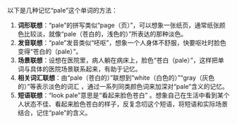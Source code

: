 以下是几种记忆“pale”这个单词的方法：
1. **词形联想**：“pale”的拼写类似“page（页）”，可以想象一张纸页，通常纸张颜色比较淡，就像“pale（苍白的，浅色的）”所表达的那种淡色。
2. **发音联想**：“pale”发音类似“呸呕”，想象一个人身体不舒服，快要呕吐时脸色变得“苍白的（pale）”。
3. **场景联想**：设想在医院里，病人躺在病床上，脸色“苍白（pale）”，这样把单词与具体的医院场景联系起来，有助于记忆。
4. **相关词汇联想**：由“pale（苍白的）”联想到“white（白色的）”“gray（灰色的）”等表示淡色的词汇 ，通过一系列同类颜色词来加深对“pale”含义的记忆。
5. **短语联想**：“look pale”意思是“看起来脸色苍白” 。想象自己在生活中看到某个人状态不佳、看起来脸色苍白的样子，反复念叨这个短语，将短语和实际场景结合，记住“pale”的含义。 